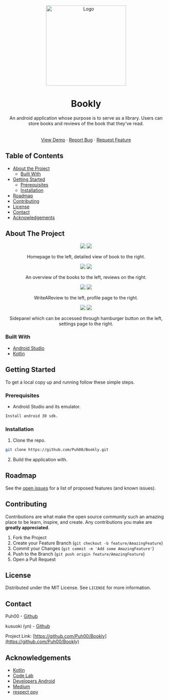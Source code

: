 <!--
*** Thanks for checking out this README Template. If you have a suggestion that would
*** make this better, please fork the repo and create a pull request or simply open
*** an issue with the tag "enhancement".
*** Thanks again! Now go create something AMAZING! :D
***
***
***
*** To avoid retyping too much info. Do a search and replace for the following:
*** github_username, repo_name, twitter_handle, email
-->


<!-- PROJECT LOGO -->
<br />
<p align="center">
  <a href="https://github.com/github_username/repo_name">
    <img src="/Documents/images/bookly_logo.png" alt="Logo" width="250" height="250">
  </a>

  <h1 align="center">Bookly</h3>

  <p align="center">
    An android application whose purpose is to serve as a library. Users can store books and reviews of the book that they've read. 
    <br />
    <br />
    <br />
    <a href="https://github.com/github_username/repo_name">View Demo</a>
    ·
    <a href="https://github.com/Puh00/Bookly/issues">Report Bug</a>
    ·
    <a href="https://github.com/Puh00/Bookly/issues">Request Feature</a>
  </p>
</p>



<!-- TABLE OF CONTENTS -->
## Table of Contents

* [About the Project](#about-the-project)
  * [Built With](#built-with)
* [Getting Started](#getting-started)
  * [Prerequisites](#prerequisites)
  * [Installation](#installation)
* [Roadmap](#roadmap)
* [Contributing](#contributing)
* [License](#license)
* [Contact](#contact)
* [Acknowledgements](#acknowledgements)



<!-- ABOUT THE PROJECT -->
## About The Project

<p align="center">
  <img  src="Documents/images/bookly_1.PNG">
  <img  src="Documents/images/bookly_2.PNG">
</p>
<p align="center">
Homepage to the left, detailed view of book to the right.
</p>

<p align="center">
  <img  src="Documents/images/bookly_3.PNG">
  <img  src="Documents/images/bookly_4.PNG">
</p>
<p align="center">
An overview of the books to the left, reviews on the right.
</p>

<p align="center">
  <img  src="Documents/images/bookly_5.PNG">
  <img  src="Documents/images/bookly_6.PNG">
</p>
<p align="center">
WriteAReview to the left, profile page to the right.
</p>

<p align="center">
  <img  src="Documents/images/bookly_7.PNG">
  <img  src="Documents/images/bookly_8.PNG">
</p>
<p align="center">
Sidepanel which can be accessed through hamburger button on the left, settings page to the right.
</p>


### Built With

* [Android Studio](https://developer.android.com/studio)
* [Kotlin](https://kotlinlang.org/)



<!-- GETTING STARTED -->
## Getting Started

To get a local copy up and running follow these simple steps.

### Prerequisites

* Android Studio and its emulator.
```sh
Install android 30 sdk.
```

### Installation

1. Clone the repo.
```sh
git clone https://github.com/Puh00/Bookly.git
```
2. Build the application with.


<!-- ROADMAP -->
## Roadmap

See the [open issues](https://github.com/Puh00/Bookly/issues) for a list of proposed features (and known issues).



<!-- CONTRIBUTING -->
## Contributing

Contributions are what make the open source community such an amazing place to be learn, inspire, and create. Any contributions you make are **greatly appreciated**.

1. Fork the Project
2. Create your Feature Branch (`git checkout -b feature/AmazingFeature`)
3. Commit your Changes (`git commit -m 'Add some AmazingFeature'`)
4. Push to the Branch (`git push origin feature/AmazingFeature`)
5. Open a Pull Request



<!-- LICENSE -->
## License

Distributed under the MIT License. See `LICENSE` for more information.



<!-- CONTACT -->
## Contact

Puh00 - [Github](https://github.com/Puh00)

kusuoki (yn) - [Github](https://github.com/kusuoki)

Project Link: [https://github.com/Puh00/Bookly](https://github.com/Puh00/Bookly)



<!-- ACKNOWLEDGEMENTS -->
## Acknowledgements
* [Kotlin](https://kotlinlang.org/docs/reference/)
* [Code Lab](https://codelabs.developers.google.com/)
* [Developers Android](https://developer.android.com/docs/)
* [Medium](https://medium.com/)
* [respect ppy](https://github.com/ppy)






<!-- MARKDOWN LINKS & IMAGES -->
<!-- https://www.markdownguide.org/basic-syntax/#reference-style-links -->
[contributors-url]: https://github.com/github_username/repo/graphs/contributors
[forks-shield]: https://img.shields.io/github/forks/github_username/repo.svg?style=flat-square
[forks-url]: https://github.com/github_username/repo/network/members
[stars-shield]: https://img.shields.io/github/stars/github_username/repo.svg?style=flat-square
[stars-url]: https://github.com/github_username/repo/stargazers
[issues-shield]: https://img.shields.io/github/issues/github_username/repo.svg?style=flat-square
[issues-url]: https://github.com/github_username/repo/issues
[license-shield]: https://img.shields.io/github/license/github_username/repo.svg?style=flat-square
[license-url]: https://github.com/github_username/repo/blob/master/LICENSE.txt
[linkedin-shield]: https://img.shields.io/badge/-LinkedIn-black.svg?style=flat-square&logo=linkedin&colorB=555
[linkedin-url]: https://linkedin.com/in/github_username
[product-screenshot]: images/screenshot.png
